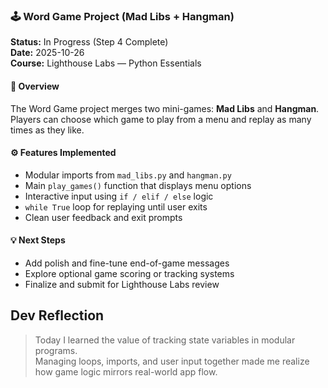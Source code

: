 ### 🕹️ Word Game Project (Mad Libs + Hangman)

**Status:** In Progress (Step 4 Complete)  
**Date:** 2025-10-26  
**Course:** Lighthouse Labs — Python Essentials  

#### 🎯 Overview
The Word Game project merges two mini-games: **Mad Libs** and **Hangman**.  
Players can choose which game to play from a menu and replay as many times as they like.

#### ⚙️ Features Implemented
- Modular imports from `mad_libs.py` and `hangman.py`
- Main `play_games()` function that displays menu options
- Interactive input using `if / elif / else` logic
- `while True` loop for replaying until user exits
- Clean user feedback and exit prompts

#### 💡 Next Steps
- Add polish and fine-tune end-of-game messages
- Explore optional game scoring or tracking systems
- Finalize and submit for Lighthouse Labs review

## Dev Reflection
> Today I learned the value of tracking state variables in modular programs.  
> Managing loops, imports, and user input together made me realize how game logic mirrors real-world app flow.
